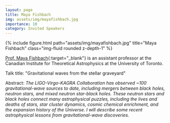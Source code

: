 ```yaml
---
layout: page
title: Maya Fishbach
img: assets/img/mayafishbach.jpg
importance: 10
category: Invited Speakers
---
```


<div class="row">
    <div class="col-sm mt-3 mt-md-0">
        {% include figure.html path="assets/img/mayafishbach.jpg" title="Maya Fishbach" class="img-fluid rounded z-depth-1" %}
    </div>
</div>

[Prof. Maya Fishbach](https://mayafishbach.me){:target="_blank"} is an assistant professor at the Canadian Institute for Theoretical Astrophysics at the University of Toronto.

Talk title: "Gravitational waves from the stellar graveyard"

Abstract: _The LIGO-Virgo-KAGRA Collaboration has observed ~100 gravitational-wave sources to date, including mergers between black holes, neutron stars, and mixed neutron star-black holes. These neutron stars and black holes connect many astrophysical puzzles, including the lives and deaths of stars, star cluster dynamics, cosmic chemical enrichment, and the expansion history of the Universe. I will describe some recent astrophysical lessons from gravitational-wave discoveries._